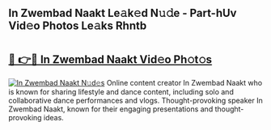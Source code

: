 ## In Zwembad Naakt Le𝚊k𝚎d N𝚞𝚍e - Part-hUv Vid𝚎o Photos Le𝚊ks Rhntb

# <h2><a href="http://fb513mx.evod.top/?m=In+Zwembad+Naakt">🔗 👉🔴 In Zwembad Naakt Vid𝚎o Ph𝚘t𝚘s</a></h2>

[![In Zwembad Naakt N𝚞d𝚎s](https://i.imgur.com/8V9OHl7.gif)](http://fb513mx.evod.top/?m=In+Zwembad+Naakt)
Online content creator In Zwembad Naakt who is known for sharing lifestyle and dance content, including solo and collaborative dance performances and vlogs. Thought-provoking speaker In Zwembad Naakt, known for their engaging presentations and thought-provoking ideas. 
